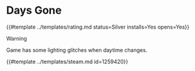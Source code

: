 # Days Gone
<!-- script:Aliases [] -->

{{#template ../templates/rating.md status=Silver installs=Yes opens=Yes}}

> [!WARNING]
> Game has some lighting glitches when daytime changes.

{{#template ../templates/steam.md id=1259420}}
